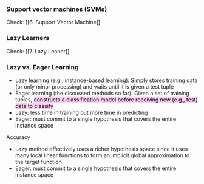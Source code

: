 
### Support vector machines (SVMs)

Check: [[6. Support Vector Machine]]

### Lazy Learners

Check: [[7. Lazy Leaner]]

### Lazy vs. Eager Learning

-   Lazy learning (e.g., instance-based learning): Simply stores training data (or only minor processing) and waits until it is given a test tuple
-   Eager learning (the discussed methods so far): Given a set of training tuples, <mark style="background: #FFB8EBA6;">constructs a classification model before receiving new (e.g., test) data to classify</mark>
-   Lazy: less time in training but more time in predicting
-   Eager: must commit to a single hypothesis that covers the entire instance space

Accuracy
-   Lazy method effectively uses a richer hypothesis space since it uses many local linear functions to form an implicit global approximation to the target function
-   Eager: must commit to a single hypothesis that covers the entire instance space

